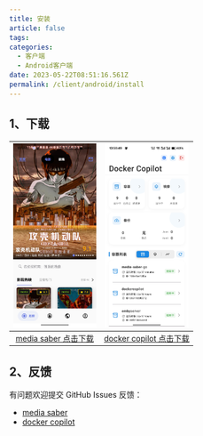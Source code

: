 ```yaml
---
title: 安装
article: false
tags:
categories: 
  - 客户端
  - Android客户端
date: 2023-05-22T08:51:16.561Z
permalink: /client/android/install
---
```

## 1、下载

| <img src="./images/MediaSaber.jpg" alt="media saber" width="150" /> | <img src="./images/DockerCopilot.jpg" alt="docker copilot" width="150" /> |
|:--:|:--:|
| [media saber 点击下载](https://github.com/singleton-altman/media_saber_go/releases) | [docker copilot 点击下载](https://github.com/singleton-altman/docker_copilot_andriod_app/releases) |

## 2、反馈

有问题欢迎提交 GitHub Issues 反馈：

- [media saber](https://github.com/singleton-altman/media_saber_go/issues)  
- [docker copilot](https://github.com/singleton-altman/docker_copilot_andriod_app/issues)
